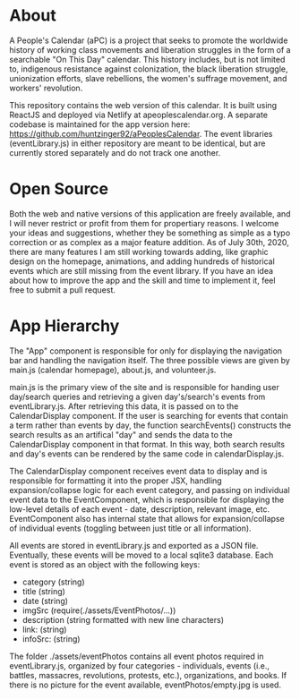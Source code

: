 # About
A People's Calendar (aPC) is a project that seeks to promote the worldwide history of working class movements and liberation struggles in the form of a searchable "On This Day" calendar. This history includes, but is not limited to, indigenous resistance against colonization, the black liberation struggle, unionization efforts, slave rebellions, the women's suffrage movement, and workers' revolution.

This repository contains the web version of this calendar. It is built using ReactJS and deployed via Netlify at apeoplescalendar.org. A separate codebase is maintained for the app version here: https://github.com/huntzinger92/aPeoplesCalendar. The event libraries (eventLibrary.js) in either repository are meant to be identical, but are currently stored separately and do not track one another.

# Open Source
Both the web and native versions of this application are freely available, and I will never restrict or profit from them for propertiary reasons. I welcome your ideas and suggestions, whether they be something as simple as a typo correction or as complex as a major feature addition. As of July 30th, 2020, there are many features I am still working towards adding, like graphic design on the homepage, animations, and adding hundreds of historical events which are still missing from the event library. If you have an idea about how to improve the app and the skill and time to implement it, feel free to submit a pull request.

# App Hierarchy

The "App" component is responsible for only for displaying the navigation bar and handling the navigation itself. The three possible views are given by main.js (calendar homepage), about.js, and volunteer.js.

main.js is the primary view of the site and is responsible for handing user day/search queries and retrieving a given day's/search's events from eventLibrary.js. After retrieving this data, it is passed on to the CalendarDisplay component. If the user is searching for events that contain a term rather than events by day, the function searchEvents() constructs the search results as an artifical "day" and sends the data to the CalendarDisplay component in that format. In this way, both search results and day's events can be rendered by the same code in calendarDisplay.js.

The CalendarDisplay component receives event data to display and is responsible for formatting it into the proper JSX, handling expansion/collapse logic for each event category, and passing on individual event data to the EventComponent, which is responsible for displaying the low-level details of each event - date, description, relevant image, etc. EventComponent also has internal state that allows for expansion/collapse of individual events (toggling between just title or all information).

All events are stored in eventLibrary.js and exported as a JSON file. Eventually, these events will be moved to a local sqlite3 database. Each event is stored as an object with the following keys:
- category (string)
- title (string)
- date (string)
- imgSrc (require(./assets/EventPhotos/...))
- description (string formatted with new line characters)
- link: (string)
- infoSrc: (string)

The folder ./assets/eventPhotos contains all event photos required in eventLibrary.js, organized by four categories - individuals, events (i.e., battles, massacres, revolutions, protests, etc.), organizations, and books. If there is no picture for the event available, eventPhotos/empty.jpg is used.
